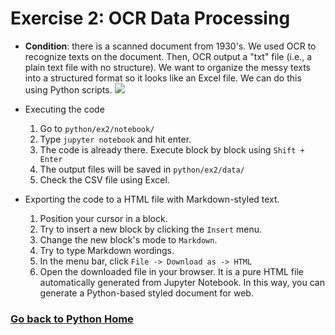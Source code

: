 # Exercise 2: OCR Data Processing
- **Condition**: there is a scanned document from 1930's. We used OCR to recognize texts on the document. Then, OCR output a "txt" file (i.e., a plain text file with no structure). We want to organize the messy texts into a structured format so it looks like an Excel file. We can do this using Python scripts.
![](http://myeong.github.io/template.jpg)

- Executing the code
	1. Go to `python/ex2/notebook/`
	2. Type `jupyter notebook` and hit enter.
	3. The code is already there. Execute block by block using `Shift + Enter`
	4. The output files will be saved in `python/ex2/data/`
	5. Check the CSV file using Excel.

- Exporting the code to a HTML file with Markdown-styled text.
	1. Position your cursor in a block.
	2. Try to insert a new block by clicking the `Insert` menu.
	3. Change the new block's mode to `Markdown`.
	4. Try to type Markdown wordings. 
	5. In the menu bar, click `File -> Download as -> HTML`
	6. Open the downloaded file in your browser. It is a pure HTML file automatically generated from Jupyter Notebook. In this way, you can generate a Python-based styled document for web. 

### [Go back to Python Home](../)
